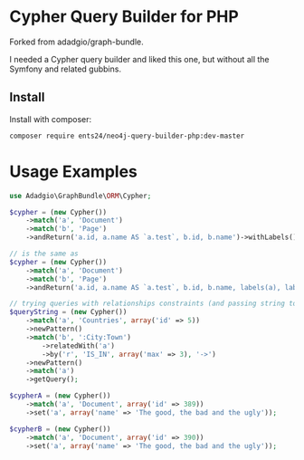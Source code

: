 Cypher Query Builder for PHP
====

Forked from adadgio/graph-bundle.

I needed a Cypher query builder and liked this one, but without all the Symfony and related gubbins.

## Install

Install with composer:

`composer require ents24/neo4j-query-builder-php:dev-master`

# Usage Examples

```php
use Adadgio\GraphBundle\ORM\Cypher;

$cypher = (new Cypher())
    ->match('a', 'Document')
    ->match('b', 'Page')
    ->andReturn('a.id, a.name AS `a.test`, b.id, b.name')->withLabels()->withId();

// is the same as
$cypher = (new Cypher())
    ->match('a', 'Document')
    ->match('b', 'Page')
    ->andReturn('a.id, a.name AS `a.test`, b.id, b.name, labels(a), labels(b), id(a), id(b)');

// trying queries with relationships constraints (and passing string to manager instead of object)
$queryString = (new Cypher())
    ->match('a', 'Countries', array('id' => 5))
    ->newPattern()
    ->match('b', ':City:Town')
        ->relatedWith('a')
        ->by('r', 'IS_IN', array('max' => 3), '->')
    ->newPattern()
    ->match('a')
    ->getQuery();

$cypherA = (new Cypher())
    ->match('a', 'Document', array('id' => 389))
    ->set('a', array('name' => 'The good, the bad and the ugly'));

$cypherB = (new Cypher())
    ->match('a', 'Document', array('id' => 390))
    ->set('a', array('name' => 'The good, the bad and the ugly'));
```
